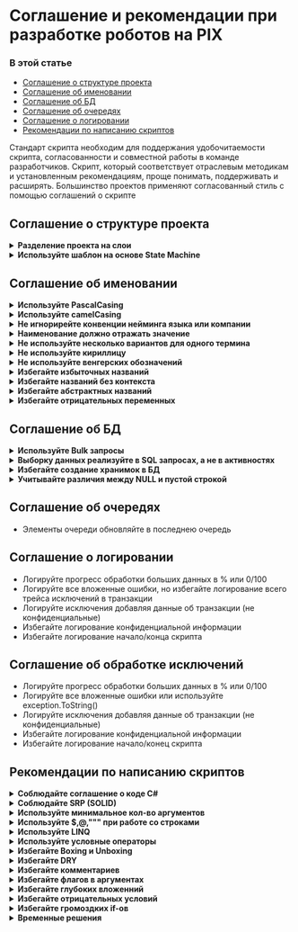 # Соглашение и рекомендации при разработке роботов на PIX

### В этой статье
- [Соглашение о структуре проекта](#соглашение-о-структуре-проекта)
- [Соглашение об именовании](#соглашение-об-именовании)
- [Соглашение об БД](#Cоглашение-об-БД)
- [Соглашение об очередях](#соглашение-об-очередях)
- [Соглашение о логировании](#Соглашение-о-логировании)
- [Рекомендации по написанию скриптов](#рекомендации-по-написанию-скриптов)

Стандарт скрипта необходим для поддержания удобочитаемости скрипта, согласованности и совместной работы в команде разработчиков. Скрипт, который соответствует отраслевым методикам и установленным рекомендациям, проще понимать, поддерживать и расширять. Большинство проектов применяют согласованный стиль с помощью соглашений о скрипте

## Соглашение о структуре проекта
<details>
    <summary><b>Разделение проекта на слои</b></summary>
Разбиение этого проекта на несколько слоев на основе обязанностей позволяет повысить удобство поддержки проекта

```console
├───Common (слой шаблонов и прочих файлов)
├───Helpers (слой независимых функций)
├───Infrastructure (слой сервисов)
│   ├───DataBase (сервис бд)
│   ├───Mail (сервис почты)
│   └───PIX Master (сервис мастера)
├───States (слой состояний)
│   ├───Init
│   │   └───Transactions
│   ├───GetSetTransaction
│   │   └───Transactions
│   ├───Process
│   │   └───Transactions
│   └───EndProcess
└───Tests (слой тестов)
    ├───IntegrationTests
    └───UnitTests
```

**[⬆ К началу статьи](#в-этой-статье)**

</details>

<details>
    <summary><b>Используйте шаблон на основе State Machine</b></summary>

[Список шаблонов](https://github.com/TheMrDJek/pix-templates)

**[⬆ К началу статьи](#в-этой-статье)**

</details>

## Соглашение об именовании
<details>
    <summary><b>Используйте PascalCasing</b></summary>
Используйте регистр pascal (”PascalCasing”) и префиксы in, out, io при именовании параметров скрипта

**[⬆ К началу статьи](#в-этой-статье)**

</details>

<details>
    <summary><b>Используйте camelCasing</b></summary>
Используйте регистр camel (”camelCasing”) при именовании переменных в скриптах<p>

![camelCasing](/common/camelCasing.png)

**[⬆ К началу статьи](#в-этой-статье)**

</details>

<details>
    <summary><b>Не игнорирейте конвенции нейминга языка или компании</b></summary>
Мы должны знать общие правила нейминга в компании и своего языка программирования.
Наш код должен быть достаточно близок к индустрии, из которой будут приходить люди, чтобы его поддерживать и развивать.
В то же время в компании может быть своя прослойка правил,
чтобы поддержка большой кодовой базы была проще и инженеры могли легко переключаться между проектами.<p>

- [Правила и соглашения об именовании C#](https://learn.microsoft.com/ru-ru/dotnet/csharp/fundamentals/coding-style/identifier-names)

**[⬆ К началу статьи](#в-этой-статье)**

</details>

<details>
    <summary><b>Наименование должно отражать значение</b></summary>
Переменная — это какие-то данные, какое-то значение, но не стоит её так и называть.
Конкретизируйте. Что за значение мы хотим в ней хранить? Так и назовём переменную.<p>

![domainName](/common/domainName.png)

**[⬆ К началу статьи](#в-этой-статье)**

</details>

<details>
    <summary><b>Не используйте несколько вариантов для одного термина</b></summary>
Можно встретить варианты нейминга одних и тех же терминов,
поэтому лучше обговаривать найминг или вести глоссарий<p>

Примеры:<br>
> Поставщик: provider, supplier, vendor, contractor -> suplier<br>
> Заказчик: customer, client, consumer -> customer<br>
> Цена: price, rate, cost, pricing, worth -> price<br>
> Объем: volume, amount, size, bulk, quantity -> volume<br>
> Склад: warehouse, storage, store, storehouse -> storehouse

**[⬆ К началу статьи](#в-этой-статье)**

</details>

<details>
    <summary><b>Не используйте кириллицу</b></summary>
В языках программирования принятно писать используя ASCII Characters,
используя кириллицу появятся недопонимание со стороны других разработчиков и есть риск появления ошибок кодировки<p>

![ruCharts](/common/ruCharts.png)

**[⬆ К началу статьи](#в-этой-статье)**

</details>

<details>
    <summary><b>Не используйте венгерских обозначений</b></summary>
Венгерская нотация повторяет тип, который уже присутствует в объявлении.
Это бессмысленно, поскольку PIX Studio идентифицируют тип.<p>

![FixHungarianNotation](/common/FixHungarianNotation.png)

**[⬆ К началу статьи](#в-этой-статье)**

</details>

<details>
    <summary><b>Избегайте избыточных названий</b></summary>
В название добавляется тип переменной или избыточный префикс названия объекта.
В итоге мы читаем код как «добавлено дата время» или «корзина — айди корзины».<p>

![Context](/common/Context.png)

**[⬆ К началу статьи](#в-этой-статье)**

</details>

<details>
    <summary><b>Избегайте названий без контекста</b></summary>
Только благодаря значениям  мы поняли, что за source имеется в виду, в каком смысле употреблены state, status.
Без значений всё усложняется — придётся отвлекаться и уточнять, о чём идёт речь.<p>

![NotContext](/common/NotContext.png)

**[⬆ К началу статьи](#в-этой-статье)**

</details>

<details>
    <summary><b>Избегайте абстрактных названий</b></summary>
По названию свойств сложно догадаться, о чём идёт речь.
Почему бы не назвать свойства именем метрики, которую они несут?
Не нужно придумывать лишние обозначения, которые не применяются в реальной жизни.<p>

![Abstract](/common/Abstract.png)

**[⬆ К началу статьи](#в-этой-статье)**

</details>

<details>
    <summary><b>Избегайте отрицательных переменных</b></summary>
Отрицательные переменные сложные в понимании, а если в коде есть не отрицательные переменные, то легко запутаться<p>

![NotVariables](/common/NotVariables.png)

**[⬆ К началу статьи](#в-этой-статье)**

</details>

## Cоглашение об БД

<details>
    <summary><b>Используйте Bulk запросы</b></summary>
При записи больших таблиц используйте bulk запросы, вместо циклов<p>

- достаточно одного запроса в БД
- быстреее чем простые запросы

|Кол-во записей|Обычный запрос (Insert)|Bulk-запрос (bulk insert)|
|-:|:-:|:-:|
|100|2 мс|1,9 мс|
|1 000|18 мс|8 мс|
|10 000|203 мс|76 мс|
|100 000|2,13 с|742 мс|
|1 000 000|21,56 с|8,3 с|

Тестовая таблица содержит 6 столбцов (Guid, string x2, int, decimal?, DateTime).<p>
Тест проводился локально по конфигурации:
- CPU INTEL i7-10510U с частотой 2,30 ГГц
- RAM DDR3 16 ГБ
- SSD SAMSUNG 512 ГБ

**[⬆ К началу статьи](#в-этой-статье)**

</details>

<details>
    <summary><b>Выборку данных реализуйте в SQL запросах, а не в активностях</b></summary>

- уменьшает потребление памяти (не надо тянуть всю таблицу в оперативку)
- увеличивает производительность

**[⬆ К началу статьи](#в-этой-статье)**

</details>

<details>
    <summary><b>Избегайте создание хранимок в БД</b></summary>

- уменьшает кол-во зависимостей (не надо поддерживать хранимки)
- увеличивает гибкость настройки робота
- упрощает поддержку скриптов

**[⬆ К началу статьи](#в-этой-статье)**

</details>

<details>
    <summary><b>Учитывайте различия между NULL и пустой строкой</b></summary>
При работе с БД, учитывайте различия между null и '', если значения нет то указывайте null.
Но если значение должно быть пустое (например результат распознавания вернул пустую строку) то в БД пишем ''

**[⬆ К началу статьи](#в-этой-статье)**

</details>

## Соглашение об очередях
- Элементы очереди обновляйте в последнею очередь

## Соглашение о логировании
- Логируйте прогресс обработки больших данных в % или 0/100
- Логируйте все вложенные ошибки, но избегайте логирование всего трейса исключений в транзакции
- Логируйте исключения добавляя данные об транзакции (не конфиденциальные)
- Избегайте логирование конфиденциальной информации
- Избегайте логирование начало/конца скрипта

## Соглашение об обработке исключений
- Логируйте прогресс обработки больших данных в % или 0/100
- Логируйте все вложенные ошибки или используйте exception.ToString()
- Логируйте исключения добавляя данные об транзакции (не конфиденциальные)
- Избегайте логирование конфиденциальной информации
- Избегайте логирование начало/конец скрипта

## Рекомендации по написанию скриптов
<details>
    <summary><b>Соблюдайте соглашение о коде C#</b></summary>

Стандарт кода необходим для поддержания удобочитаемости кода, согласованности и совместной работы в команде разработчиков. Код, который соответствует отраслевым методикам и установленным рекомендациям, проще понимать, поддерживать и расширять. Большинство проектов применяют согласованный стиль с помощью соглашений о коде. И dotnet/docsdotnet/samples проекты не являются исключением. В этой серии статей вы узнаете о наших соглашениях по программированию и средствах, которые мы используем для их применения. Вы можете принять наши соглашения как есть или изменить их в соответствии с потребностями вашей команды.
- [Общие соглашение о коде C#](https://learn.microsoft.com/ru-ru/dotnet/csharp/fundamentals/coding-style/coding-conventions)

**[⬆ К началу статьи](#в-этой-статье)**

</details>

<details>
    <summary><b>Соблюдайте SRP (SOLID)</b></summary>

SRP – принцип единой ответственности. Этот принцип означает, что каждый скрипт в вашем коде должен выполнять одну операцию.<p>

**[⬆ К началу статьи](#в-этой-статье)**

</details>

<details>
    <summary><b>Используйте минимальное кол-во аргументов</b></summary>

- Меньше - лучше
- Если скрипт принимает слишком много аргументов, возможно он нарушает SRP
- Большое кол-во аргументов - проблемы с тестированием
- Большое кол-во аргументов возможно стоит завернуть в объект(например словарь)
<p>

**[⬆ К началу статьи](#в-этой-статье)**

</details>

<details>
    <summary><b>Используйте $,@,""" при работе со строками</b></summary>

- [Строковые литералы verbatim](https://learn.microsoft.com/ru-ru/dotnet/csharp/programming-guide/strings/#verbatim-string-literals)
- [Необработанные строковые литералы (Скоро появится в PIX)](https://learn.microsoft.com/ru-ru/dotnet/csharp/programming-guide/strings/#raw-string-literals)
- [Интерполяция строк](https://learn.microsoft.com/ru-ru/dotnet/csharp/programming-guide/strings/#string-interpolation)


**[⬆ К началу статьи](#в-этой-статье)**

</details>

<details>
    <summary><b>Используйте LINQ</b></summary>

Используйте LINQ вместо циклов и встроенных активностей при работе с коллекциями<p>

Плюсы
- Компактный, умещается в одну активность
- Упрощает понимание запроса/алгоритма
- Гибкий, расширяемость и деревья выражений позволяют выполнить любой запрос 
- Наличие методы для паралельной обработки

Минусы
- Сложная отладка больших запросов
- Производительность (for > foreach > LINQ)

Примеры:

![UseLINQ](/common/UseLINQ.png)
![UseLINQ2](/common/UseLINQ2.png)

Исключения:
- При работе с внешними сервисами (файлы, почта, БД,UI)
- Большая бизнес логика

**[⬆ К началу статьи](#в-этой-статье)**

</details>

<details>
    <summary><b>Используйте условные операторы</b></summary>

Использование условных операторов вместо встроенных if активностей, позволяют писать компактные и легко читаемый код

Операторы с условным ?. значением NULL и ?[]

![operator](/common/operator.png)

Тернарный условный оператор (?: оператор)

![operator2](/common/operator2.png)

в PIX контекстные значения, это свойства в C#, поэтому нельзя использовать out и ref напрямую

![operator2_2](/common/operator2_2.png)

Операторы объединения со значением NULL (?? И?? = операторы)

![operator3](/common/operator3.png)

Исключения:
- Большая бизнес-логика

![operatornotuse](/common/NotUseOperator.png)

**[⬆ К началу статьи](#в-этой-статье)**

</details>

<details>
    <summary><b>Избегайте Boxing и Unboxing</b></summary>

По сравнению с простыми операциями присваивания операции упаковки и распаковки являются весьма затратными процессами с точки зрения вычислений. При выполнении упаковки типа значения необходимо создать и разместить новый объект. Объем вычислений при выполнении операции распаковки, хотя и в меньшей степени, но тоже весьма значителен.

[Источник (Microsoft)](https://learn.microsoft.com/ru-ru/dotnet/csharp/programming-guide/types/boxing-and-unboxing#performance)

**[⬆ К началу статьи](#в-этой-статье)**

</details>

<details>
    <summary><b>Избегайте DRY</b></summary>
Добавить

**[⬆ К началу статьи](#в-этой-статье)**

</details>

<details>
    <summary><b>Избегайте комментариев</b></summary>
Комментарии не нужны, пишите самодокументируемый код.
Если комментарии необходимы, стоит задуматься об чистоте кода<p>

Исключения:
- TODO
- Поведения, противоречащее логике

**[⬆ К началу статьи](#в-этой-статье)**

</details>

<details>
    <summary><b>Избегайте флагов в аргументах</b></summary>

Лучше разделить на два например вместо CreateFile → CreateFile, CreateTempFile

**[⬆ К началу статьи](#в-этой-статье)**

</details>

</details>

<details>
    <summary><b>Избегайте глубоких вложенний</b></summary>
Добавить

**[⬆ К началу статьи](#в-этой-статье)**

</details>

</details>

<details>
    <summary><b>Избегайте отрицательных условий</b></summary>
Добавить

**[⬆ К началу статьи](#в-этой-статье)**

</details>

<details>
    <summary><b>Избегайте громоздких if-ов</b></summary>
Добавить

**[⬆ К началу статьи](#в-этой-статье)**

</details>

<details>
    <summary><b>Временные решения</b></summary>

- Если скрипт часто вызывается, замените его на контейнер (пока не решится вопрос логами)

**[⬆ К началу статьи](#в-этой-статье)**

</details>